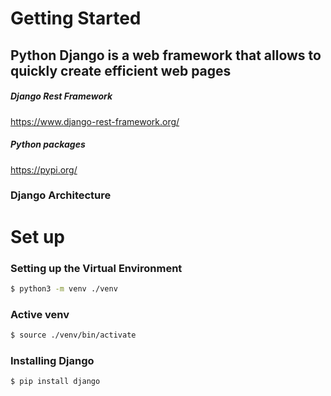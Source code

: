 # Getting Started

## Python Django is a web framework that allows to quickly create efficient web pages

##### Django Rest Framework
https://www.django-rest-framework.org/

##### Python packages
https://pypi.org/

### Django Architecture

# Set up

### Setting up the Virtual Environment
```sh
$ python3 -m venv ./venv
```
### Active venv
```sh
$ source ./venv/bin/activate
```
### Installing Django
```sh
$ pip install django



